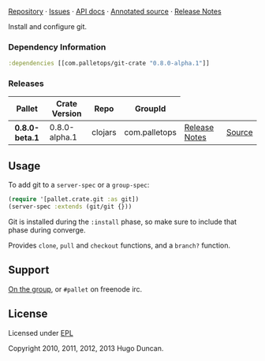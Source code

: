 [Repository](https://github.com/pallet/git-crate) &#xb7; 
[Issues](https://github.com/pallet/git-crate/issues) &#xb7; 
[API docs](http://palletops.com/git-crate/0.8/api) &#xb7; 
[Annotated source](http://palletops.com/git-crate/0.8/annotated/uberdoc.html) &#xb7; 
[Release Notes](https://github.com/pallet/git-crate/blob/develop/ReleaseNotes.md)

Install and configure git.

### Dependency Information

```clj
:dependencies [[com.palletops/git-crate "0.8.0-alpha.1"]]
```

### Releases

<table>
<thead>
  <tr><th>Pallet</th><th>Crate Version</th><th>Repo</th><th>GroupId</th></tr>
</thead>
<tbody>
  <tr>
    <th>0.8.0-beta.1</th>
    <td>0.8.0-alpha.1</td>
    <td>clojars</td>
    <td>com.palletops</td>
    <td><a href='https://github.com/pallet/git-crate/blob/git-0.8.0-alpha.1/ReleaseNotes.md'>Release Notes</a></td>
    <td><a href='https://github.com/pallet/git-crate/blob/git-0.8.0-alpha.1/'>Source</a></td>
  </tr>
</tbody>
</table>

## Usage

To add git to a `server-spec` or a `group-spec`:

```clj
(require '[pallet.crate.git :as git])
(server-spec :extends (git/git {}))
```

Git is installed during the `:install` phase, so make sure to include
that phase during converge.

Provides `clone`, `pull` and `checkout` functions, and a `branch?` function.

## Support

[On the group](http://groups.google.com/group/pallet-clj), or `#pallet` on
freenode irc.

## License

Licensed under [EPL](http://www.eclipse.org/legal/epl-v10.html)

Copyright 2010, 2011, 2012, 2013 Hugo Duncan.
